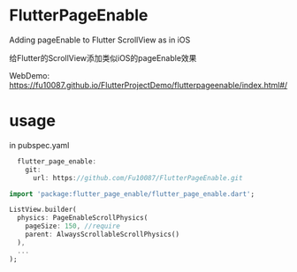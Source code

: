 # FlutterPageEnable

Adding pageEnable to Flutter ScrollView as in iOS 

给Flutter的ScrollView添加类似iOS的pageEnable效果

WebDemo: https://fu10087.github.io/FlutterProjectDemo/flutterpageenable/index.html#/

# usage
in pubspec.yaml
```dart
  flutter_page_enable:
    git:
      url: https://github.com/Fu10087/FlutterPageEnable.git
```

```dart
import 'package:flutter_page_enable/flutter_page_enable.dart';

ListView.builder(
  physics: PageEnableScrollPhysics(
    pageSize: 150, //require
    parent: AlwaysScrollableScrollPhysics() 
  ),
  ...
);
```
